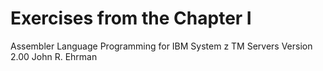 # Exercises from the Chapter I    
Assembler Language Programming
for
IBM System z TM Servers
Version 2.00
John R. Ehrman
